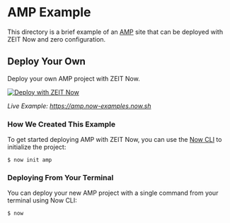 # AMP Example

This directory is a brief example of an [AMP](https://amp.dev/) site that can be deployed with ZEIT Now and zero configuration.

## Deploy Your Own

Deploy your own AMP project with ZEIT Now.

[![Deploy with ZEIT Now](https://zeit.co/button)](https://zeit.co/new/project?template=https://github.com/zeit/now-examples/tree/master/amp)

*Live Example: https://amp.now-examples.now.sh*

### How We Created This Example

To get started deploying AMP with ZEIT Now, you can use the [Now CLI](https://zeit.co/download) to initialize the project:

```shell
$ now init amp
```

### Deploying From Your Terminal

You can deploy your new AMP project with a single command from your terminal using Now CLI:

```shell
$ now
```
